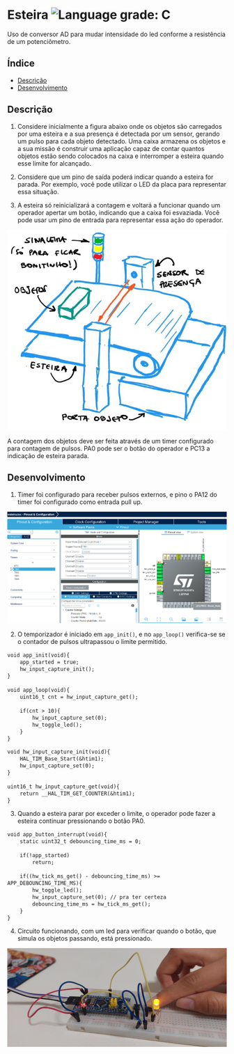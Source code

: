# Esteira ![Language grade: C](https://img.shields.io/badge/language-C-blue)

Uso de conversor AD para mudar intensidade do led conforme a resistência de um potenciômetro.

## Índice 

* [Descrição](#descrição)
* [Desenvolvimento](#desenvolvimento)

## Descrição

1. Considere inicialmente a figura abaixo onde os objetos são carregados por uma esteira e a sua presença é detectada por um sensor, gerando um pulso para cada objeto detectado. Uma caixa armazena os objetos e a sua missão é construir uma aplicação capaz de contar quantos objetos estão sendo colocados na caixa e interromper a esteira quando esse limite for alcançado. 

2. Considere que um pino de saída poderá indicar quando a esteira for parada. Por exemplo, você pode utilizar o LED da placa para representar essa situação.

3. A esteira só reinicializará a contagem e voltará a funcionar quando um operador apertar um botão, indicando que a caixa foi esvaziada. Você pode usar um pino de entrada para representar essa ação do operador.

![esteira](https://github.com/LeslyMontufar/Esteira/blob/main/img/esteira.png)

A contagem dos objetos deve ser feita através de um timer configurado para contagem de pulsos. PA0 pode ser o botão do operador e PC13 a indicação de esteira parada.

## Desenvolvimento
1. Timer foi configurado para receber pulsos externos, e pino o PA12 do timer foi configurado como entrada pull up.

![config-timer](https://github.com/LeslyMontufar/Esteira/blob/main/img/config_timer.png)

2. O temporizador é iniciado em `app_init()`, e no `app_loop()` verifica-se se o contador de pulsos ultrapassou o limite permitido.
```
void app_init(void){
	app_started = true;
	hw_input_capture_init();
}

void app_loop(void){
	uint16_t cnt = hw_input_capture_get();

	if(cnt > 10){
		hw_input_capture_set(0);
		hw_toggle_led();
	}
}
```
```
void hw_input_capture_init(void){
	HAL_TIM_Base_Start(&htim1);
	hw_input_capture_set(0);
}

uint16_t hw_input_capture_get(void){
	return __HAL_TIM_GET_COUNTER(&htim1);
}
```
3. Quando a esteira parar por exceder o limite, o operador pode fazer a esteira continuar pressionando o botão PA0.

```
void app_button_interrupt(void){
	static uint32_t debouncing_time_ms = 0;

	if(!app_started)
		return;

	if((hw_tick_ms_get() - debouncing_time_ms) >= APP_DEBOUNCING_TIME_MS){
		hw_toggle_led();
		hw_input_capture_set(0); // pra ter certeza
		debouncing_time_ms = hw_tick_ms_get();
	}
}
```

4. Circuito funcionando, com um led para verificar quando o botão, que simula os objetos passando, está pressionado.

![funcionando](https://github.com/LeslyMontufar/Esteira/blob/main/img/funcionando.jpg)
